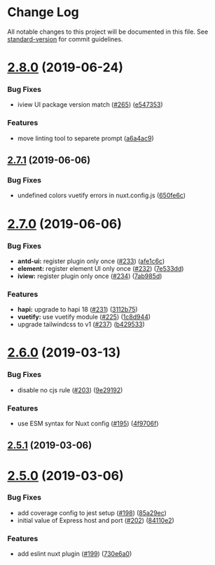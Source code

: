 # Change Log

All notable changes to this project will be documented in this file. See [standard-version](https://github.com/conventional-changelog/standard-version) for commit guidelines.

# [2.8.0](https://github.com/nuxt/create-nuxt-app/compare/v2.7.1...v2.8.0) (2019-06-24)


### Bug Fixes

* iview UI package version match ([#265](https://github.com/nuxt/create-nuxt-app/issues/265)) ([e547353](https://github.com/nuxt/create-nuxt-app/commit/e547353))


### Features

* move linting tool to separete prompt ([a6a4ac9](https://github.com/nuxt/create-nuxt-app/commit/a6a4ac9))



## [2.7.1](https://github.com/nuxt/create-nuxt-app/compare/v2.7.0...v2.7.1) (2019-06-06)


### Bug Fixes

* undefined colors vuetify errors in nuxt.config.js ([650fe6c](https://github.com/nuxt/create-nuxt-app/commit/650fe6c))



# [2.7.0](https://github.com/nuxt/create-nuxt-app/compare/v2.6.0...v2.7.0) (2019-06-06)


### Bug Fixes

* **antd-ui:** register plugin only once ([#233](https://github.com/nuxt/create-nuxt-app/issues/233)) ([afe1c6c](https://github.com/nuxt/create-nuxt-app/commit/afe1c6c))
* **element:** register element UI only once ([#232](https://github.com/nuxt/create-nuxt-app/issues/232)) ([7e533dd](https://github.com/nuxt/create-nuxt-app/commit/7e533dd))
* **iview:** register plugin only once ([#234](https://github.com/nuxt/create-nuxt-app/issues/234)) ([7ab985d](https://github.com/nuxt/create-nuxt-app/commit/7ab985d))


### Features

* **hapi:** upgrade to hapi 18 ([#231](https://github.com/nuxt/create-nuxt-app/issues/231)) ([3112b75](https://github.com/nuxt/create-nuxt-app/commit/3112b75))
* **vuetify:** use vuetify module ([#225](https://github.com/nuxt/create-nuxt-app/issues/225)) ([1c8d944](https://github.com/nuxt/create-nuxt-app/commit/1c8d944))
* upgrade tailwindcss to v1 ([#237](https://github.com/nuxt/create-nuxt-app/issues/237)) ([b429533](https://github.com/nuxt/create-nuxt-app/commit/b429533))



# [2.6.0](https://github.com/nuxt/create-nuxt-app/compare/v2.5.1...v2.6.0) (2019-03-13)


### Bug Fixes

* disable no cjs rule ([#203](https://github.com/nuxt/create-nuxt-app/issues/203)) ([9e29192](https://github.com/nuxt/create-nuxt-app/commit/9e29192))


### Features

* use ESM syntax for Nuxt config ([#195](https://github.com/nuxt/create-nuxt-app/issues/195)) ([4f9706f](https://github.com/nuxt/create-nuxt-app/commit/4f9706f))



## [2.5.1](https://github.com/nuxt/create-nuxt-app/compare/v2.5.0...v2.5.1) (2019-03-06)



# [2.5.0](https://github.com/nuxt/create-nuxt-app/compare/v2.4.3...v2.5.0) (2019-03-06)


### Bug Fixes

* add coverage config to jest setup ([#198](https://github.com/nuxt/create-nuxt-app/issues/198)) ([85a29ec](https://github.com/nuxt/create-nuxt-app/commit/85a29ec))
* initial value of Express host and port ([#202](https://github.com/nuxt/create-nuxt-app/issues/202)) ([84110e2](https://github.com/nuxt/create-nuxt-app/commit/84110e2))


### Features

* add eslint nuxt plugin ([#199](https://github.com/nuxt/create-nuxt-app/issues/199)) ([730e6a0](https://github.com/nuxt/create-nuxt-app/commit/730e6a0))
